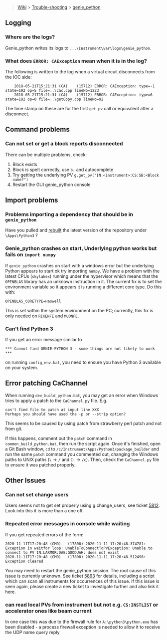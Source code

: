 > [Wiki](Home) > [Trouble-shooting](trouble-shooting-pages) > [genie_python](genie_python-Troubleshooting)

## Logging

### Where are the logs?

Genie_python writes its logs to `...\Instrument\var\logs\genie_python`.

### What does `ERROR: CAException` mean when it is in the log?

The following is written to the log when a virtual circuit disconnects from the IOC side:

```
    2018-05-21T15:21:31	(CA)	(15712)	ERROR: CAException: type=-1 state=192 op=5 file=..\cac.cpp lineNo=1223
    2018-05-21T15:21:31	(CA)	(15712)	ERROR: CAException: type=6 state=192 op=0 file=..\getCopy.cpp lineNo=92
```

The time stamp on these are for the first `get_pv` call or equivalent after a disconnect.

## Command problems

### Can not set or get a block reports disconnected

There can be multiple problems, check:

1. Block exists
1. Block is spelt correctly, use `b.` and autocomplete
1. Try getting the underlying PV `g.get_pv("IN:<instrument>:CS:SB:<Block name?")`
1. Restart the GUI genie_python console

## Import problems

### Problems importing a dependency that should be in `genie_python`

Have you pulled and [rebuilt](https://github.com/ISISComputingGroup/ibex_developers_manual/wiki/Building-and-installing-genie_python) the latest version of the repository under `\Apps\Python3` ?

### Genie_python crashes on start, Underlying python works but fails on `import numpy`

If `genie_python` crashes on start with a windows error but the underlying Python appears to start ok try importing `numpy`. We have a problem with the latest CPUs (`skylakex`) running under the hypervisor which means that the `OPENBLAS` library has an unknown instruction in it. The current fix is to set the environment variable so it appears it is running a different core type. Do this with:

    OPENBLAS_CORETYPE=Haswell

This is set within the system environment on the PC; currently, this fix is only needed on `RIKENFE` and `MUONFE`.

### Can't find Python 3

If you get an error message similar to

```
*** Cannot find GENIE-PYTHON 3 - some things are not likely to work ***
```
on running `config_env.bat`, you need to ensure you have Python 3 available on your system.

## Error patching CaChannel
When running `dev_build_python.bat`, you may get an error when Windows tries to apply a patch to the `CaChannel.py` file. E.g. 
```
can't find file to patch at input line XXX
Perhaps you should have used the -p or --strip option?
```
This seems to be caused by using patch from strawberry perl patch and not from git.

If this happens, comment out the `patch` command in `common_build_python.bat`, then run the script again. Once it's finished, open a Git Bash window, `cd` to `/c/Instrument/Apps/Python3/package_builder` and run the same `patch` command you commented out, changing the Windows paths to UNIX paths (`\` -> `/` and `C:` -> `/c`). Then, check the `CaChannel.py` file to ensure it was patched properly.

## Other Issues

### Can not set change users

Users seems not to get set properly using g.change_users, see ticket [5812](https://github.com/ISISComputingGroup/IBEX/issues/5812). Look into this it is more than a one off.

### Repeated error messages in console while waiting

If you get repeated errors of the form:

```
2020-11-11T17:20:48	(CMD)	(17808)	2020-11-11 17:20:48.374781: Exception in waitfor loop: UnableToConnectToPVException: Unable to connect to PV IN:LARMOR:DAE:GOODUAH: does not exist
2020-11-11T17:20:48	(CMD)	(17808)	2020-11-11 17:20:48.512496: Exception cleared
```
You may need to restart the genie_python session. The root cause of this issue is currently unknown. See ticket [5893](https://github.com/ISISComputingGroup/IBEX/issues/5893) for details, including a script which can scan all instruments for occurrences of this issue. If this issue is seen again, please create a new ticket to investigate further and also link it here.

### can read local PVs from instrument but not e.g. `CS:INSTLIST` or accelerator ones like beam current

In one case this was due to the firewall rule for `A:\python3\python.exe` has been disabled - a process firewall exception is needed to allow it to receive the UDP name query reply 
